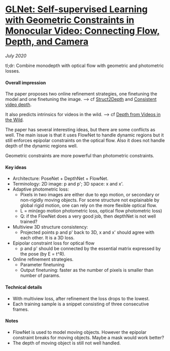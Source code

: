 # [GLNet: Self-supervised Learning with Geometric Constraints in Monocular Video: Connecting Flow, Depth, and Camera](https://arxiv.org/abs/1907.05820)

_July 2020_

tl;dr: Combine monodepth with optical flow with geometric and photometric losses.

#### Overall impression
The paper proposes two online refinement strategies, one finetuning the model and one finetuning the image. --> cf [Struct2Depth](struc2depth.md) and [Consistent video depth](consistent_video_depth.md).

It also predicts intrinsics for videos in the wild. --> cf [Depth from Videos in the Wild](mono_depth_video_in_the_wild.md).

The paper has several interesting ideas, but there are some conflicts as well. The main issue is that it uses FlowNet to handle dynamic regions but it still enforces epipolar constraints on the optical flow. Also it does not handle depth of the dynamic regions well. 

Geometric constraints are more powerful than photometric constraints. 

#### Key ideas
- Architecture: PoseNet + DepthNet + FlowNet. 
- Terminology: 2D image: p and p'; 3D space: x and x'.
- Adaptive photometric loss:
	- Pixels in two images are either due to ego motion, or secondary or non-rigidly moving objects. For scene structure not explainable by global rigid motion, one can rely on the more flexible optical flow.
	- L = min(ego motion photometric loss, optical flow photometric loss)
	- Q: if the FlowNet does a very good job, then depthNet is not well trained?
- Multiview 3D structure consistency:
	- Projected points p and p' back to 3D, x and x' should agree with each other. It is a 3D loss.
- Epipolar constraint loss for optical flow
	- p and p' should be connected by the essential matrix expressed by the pose (by E = t^R).
- Online refinement strategies.
	- Parameter finetuning
	- Output finetuning: faster as the number of pixels is smaller than number of params.

#### Technical details
- With multiview loss, after refinement the loss drops to the lowest. 
- Each training sample is a snippet consisting of three consecutive frames.

#### Notes
- FlowNet is used to model moving objects. However the epipolar constraint breaks for moving objects. Maybe a mask would work better?
- The depth of moving object is still not well handled. 

